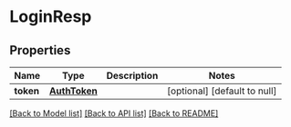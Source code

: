 # LoginResp
## Properties

| Name | Type | Description | Notes |
|------------ | ------------- | ------------- | -------------|
| **token** | [**AuthToken**](AuthToken.md) |  | [optional] [default to null] |

[[Back to Model list]](../README.md#documentation-for-models) [[Back to API list]](../README.md#documentation-for-api-endpoints) [[Back to README]](../README.md)


